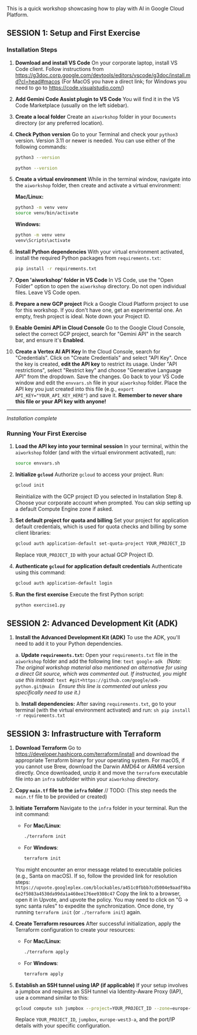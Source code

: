 This is a quick workshop showcasing how to play with AI in Google Cloud Platform.

## SESSION 1: Setup and First Exercise

### Installation Steps

1.  **Download and install VS Code**
    On your corporate laptop, install VS Code client.
    Follow instructions from https://g3doc.corp.google.com/devtools/editors/vscode/g3doc/install.md?cl=head#macos
    (For MacOS you have a direct link; for Windows you need to go to https://code.visualstudio.com/)

2.  **Add Gemini Code Assist plugin to VS Code**
    You will find it in the VS Code Marketplace (usually on the left sidebar).

3.  **Create a local folder**
    Create an `aiworkshop` folder in your `Documents` directory (or any preferred location).

4.  **Check Python version**
    Go to your Terminal and check your `python3` version. Version 3.11 or newer is needed.
    You can use either of the following commands:
    ```sh
    python3 --version
    ```
    ```sh
    python --version
    ```

5.  **Create a virtual environment**
    While in the terminal window, navigate into the `aiworkshop` folder, then create and activate a virtual environment:

    **Mac/Linux:**
    ```sh
    python3 -m venv venv
    source venv/bin/activate
    ```

    **Windows:**
    ```sh
    python -m venv venv
    venv\Scripts\activate
    ```

6.  **Install Python dependencies**
    With your virtual environment activated, install the required Python packages from `requirements.txt`:
    ```sh
    pip install -r requirements.txt
    ```

7.  **Open 'aiworkshop' folder in VS Code**
    In VS Code, use the "Open Folder" option to open the `aiworkshop` directory. Do not open individual files. Leave VS Code open.

8.  **Prepare a new GCP project**
    Pick a Google Cloud Platform project to use for this workshop. If you don't have one, get an experimental one. An empty, fresh project is ideal. Note down your Project ID.

9.  **Enable Gemini API in Cloud Console**
    Go to the Google Cloud Console, select the correct GCP project, search for "Gemini API" in the search bar, and ensure it's **Enabled**.

10. **Create a Vertex AI API Key**
    In the Cloud Console, search for "Credentials". Click on "Create Credentials" and select "API Key".
    Once the key is created, **edit the API key** to restrict its usage. Under "API restrictions", select "Restrict key" and choose "Generative Language API" from the dropdown. Save the changes.
    Go back to your VS Code window and edit the `envvars.sh` file in your `aiworkshop` folder. Place the API key you just created into this file (e.g., `export API_KEY="YOUR_API_KEY_HERE"`) and save it.
    **Remember to never share this file or your API key with anyone!**

---
*Installation complete*

### Running Your First Exercise

1.  **Load the API key into your terminal session**
    In your terminal, within the `aiworkshop` folder (and with the virtual environment activated), run:
    ```sh
    source envvars.sh
    ```

2.  **Initialize `gcloud`**
    Authorize `gcloud` to access your project. Run:
    ```sh
    gcloud init
    ```
    Reinitialize with the GCP project ID you selected in Installation Step 8. Choose your corporate account when prompted. You can skip setting up a default Compute Engine zone if asked.

3.  **Set default project for quota and billing**
    Set your project for application default credentials, which is used for quota checks and billing by some client libraries:
    ```sh
    gcloud auth application-default set-quota-project YOUR_PROJECT_ID
    ```
    Replace `YOUR_PROJECT_ID` with your actual GCP Project ID.

4.  **Authenticate `gcloud` for application default credentials**
    Authenticate using this command:
    ```sh
    gcloud auth application-default login
    ```

5.  **Run the first exercise**
    Execute the first Python script:
    ```sh
    python exercise1.py
    ```

## SESSION 2: Advanced Development Kit (ADK)

1.  **Install the Advanced Development Kit (ADK)**
    To use the ADK, you'll need to add it to your Python dependencies.

    a.  **Update `requirements.txt`:**
        Open your `requirements.txt` file in the `aiworkshop` folder and add the following line:
        ```text
        google-adk
        ```
        *(Note: The original workshop material also mentioned an alternative for using a direct Git source, which was commented out. If instructed, you might use this instead:*
        ```text
        #git+https://github.com/google/adk-python.git@main
        ```
        *Ensure this line is commented out unless you specifically need to use it.)*

    b.  **Install dependencies:**
        After saving `requirements.txt`, go to your terminal (with the virtual environment activated) and run:
        ```sh
        pip install -r requirements.txt
        ```

## SESSION 3: Infrastructure with Terraform

1.  **Download Terraform**
    Go to https://developer.hashicorp.com/terraform/install and download the appropriate Terraform binary for your operating system.
    For macOS, if you cannot use Brew, download the Darwin AMD64 or ARM64 version directly.
    Once downloaded, unzip it and move the `terraform` executable file into an `infra` subfolder within your `aiworkshop` directory.

2.  **Copy `main.tf` file to the `infra` folder**
    // TODO: (This step needs the `main.tf` file to be provided or created)

3.  **Initiate Terraform**
    Navigate to the `infra` folder in your terminal.
    Run the init command:
    -   For **Mac/Linux**:
        ```sh
        ./terraform init
        ```
    -   For **Windows**:
        ```sh
        terraform init
        ```
    You might encounter an error message related to executable policies (e.g., Santa on macOS). If so, follow the provided link for resolution steps:
    `https://upvote.googleplex.com/blockables/a451c0fbbb7cd5004e9aadf9ba6e2f5083a4530da99da1a460ee176ee9308c47`
    Copy the link to a browser, open it in Upvote, and upvote the policy. You may need to click on "G -> sync santa rules" to expedite the synchronization.
    Once done, try running `terraform init` (or `./terraform init`) again.

4.  **Create Terraform resources**
    After successful initialization, apply the Terraform configuration to create your resources:
    -   For **Mac/Linux**:
        ```sh
        ./terraform apply
        ```
    -   For **Windows**:
        ```sh
        terraform apply
        ```

5.  **Establish an SSH tunnel using IAP (if applicable)**
    If your setup involves a jumpbox and requires an SSH tunnel via Identity-Aware Proxy (IAP), use a command similar to this:
    ```sh
    gcloud compute ssh jumpbox --project=YOUR_PROJECT_ID --zone=europe-west3-a -- -L 5433:10.0.2.3:5432
    ```
    Replace `YOUR_PROJECT_ID`, `jumpbox`, `europe-west3-a`, and the port/IP details with your specific configuration.
